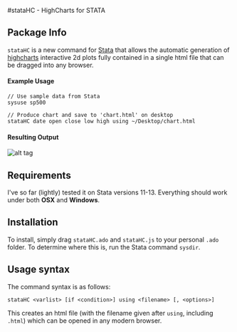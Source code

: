 #stataHC - HighCharts for STATA

## Package Info

`stataHC` is a new command for [Stata](http://www.stata.com/) that allows the automatic generation of [highcharts](http://www.highcharts.com/) interactive 2d plots fully contained in a single html file that can be dragged into any browser.


#### Example Usage

    // Use sample data from Stata
    sysuse sp500
    
    // Produce chart and save to 'chart.html' on desktop
    stataHC date open close low high using ~/Desktop/chart.html
    
#### Resulting Output

![alt tag](https://raw.githubusercontent.com/bsouthga/stataHC/master/example.png)


## Requirements

I've so far (lightly) tested it on Stata versions 11-13. Everything should work under both **OSX** and **Windows**.

## Installation

To install, simply drag `stataHC.ado` and `stataHC.js` to your personal `.ado` folder. To determine where this is, run the Stata command `sysdir`.

## Usage syntax

The command syntax is as follows:

    stataHC <varlist> [if <condition>] using <filename> [, <options>]  
    
This creates an html file (with the filename given after `using`, including `.html`) which can be opened in any modern browser.


